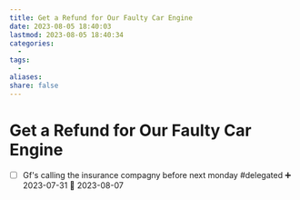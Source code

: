 ```yaml
---
title: Get a Refund for Our Faulty Car Engine
date: 2023-08-05 18:40:03
lastmod: 2023-08-05 18:40:34
categories:
  - 
tags:
  - 
aliases: 
share: false
---
```


# Get a Refund for Our Faulty Car Engine

- [ ] Gf's calling the insurance compagny before next monday #delegated ➕ 2023-07-31 📅 2023-08-07
